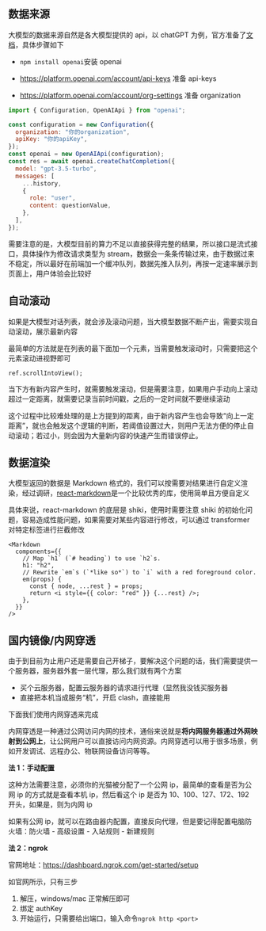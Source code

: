## 数据来源

大模型的数据来源自然是各大模型提供的 api，以 chatGPT 为例，官方准备了[文档](https://platform.openai.com/docs/api-reference)，具体步骤如下

- `npm install openai`安装 openai

- https://platform.openai.com/account/api-keys 准备 api-keys

- https://platform.openai.com/account/org-settings 准备 organization

```javascript
import { Configuration, OpenAIApi } from "openai";

const configuration = new Configuration({
  organization: "你的organization",
  apiKey: "你的apiKey",
});
const openai = new OpenAIApi(configuration);
const res = await openai.createChatCompletion({
  model: "gpt-3.5-turbo",
  messages: [
    ...history,
    {
      role: "user",
      content: questionValue,
    },
  ],
});
```

需要注意的是，大模型目前的算力不足以直接获得完整的结果，所以接口是流式接口，具体操作为修改请求类型为 stream，数据会一条条传输过来，由于数据过来不稳定，所以最好在前端加一个缓冲队列，数据先推入队列，再按一定速率展示到页面上，用户体验会比较好

## 自动滚动

如果是大模型对话列表，就会涉及滚动问题，当大模型数据不断产出，需要实现自动滚动，展示最新内容

最简单的方法就是在列表的最下面加一个元素，当需要触发滚动时，只需要把这个元素滚动进视野即可

```tsx
ref.scrollIntoView();
```

当下方有新内容产生时，就需要触发滚动，但是需要注意，如果用户手动向上滚动超过一定距离，就需要记录当前时间戳，之后的一定时间就不要继续滚动

这个过程中比较难处理的是上方提到的距离，由于新内容产生也会导致“向上一定距离”，就也会触发这个逻辑的判断，若阈值设置过大，则用户无法方便的停止自动滚动；若过小，则会因为大量新内容的快速产生而错误停止。

## 数据渲染

大模型返回的数据是 Markdown 格式的，我们可以按需要对结果进行自定义渲染，经过调研，[react-markdown](https://github.com/remarkjs/react-markdown)是一个比较优秀的库，使用简单且方便自定义

具体来说，react-markdown 的底层是 shiki，使用时需要注意 shiki 的初始化问题，容易造成性能问题，如果需要对某些内容进行修改，可以通过 transformer 对特定标签进行拦截修改

```tsx
<Markdown
  components={{
    // Map `h1` (`# heading`) to use `h2`s.
    h1: "h2",
    // Rewrite `em`s (`*like so*`) to `i` with a red foreground color.
    em(props) {
      const { node, ...rest } = props;
      return <i style={{ color: "red" }} {...rest} />;
    },
  }}
/>
```

## 国内镜像/内网穿透

由于到目前为止用户还是需要自己开梯子，要解决这个问题的话，我们需要提供一个服务器，服务器外套一层代理，那么我们就有两个方案

- 买个云服务器，配置云服务器的请求进行代理（显然我没钱买服务器
- 直接把本机当成服务“机”，开启 clash，直接能用

下面我们使用内网穿透来完成

内网穿透是一种通过公网访问内网的技术，通俗来说就是**将内网服务器通过外网映射到公网上**，让公网用户可以直接访问内网资源。内网穿透可以用于很多场景，例如开发调试、远程办公、物联网设备访问等等。

**法 1：手动配置**

这种方法需要注意，必须你的光猫被分配了一个公网 ip，最简单的查看是否为公网 ip 的方式就是查看本机 ip，然后看这个 ip 是否为 10、100、127、172、192 开头，如果是，则为内网 ip

如果有公网 ip，就可以在路由器内配置，直接反向代理，但是要记得配置电脑防火墙：防火墙 - 高级设置 - 入站规则 - 新建规则

**法 2：ngrok**

官网地址：https://dashboard.ngrok.com/get-started/setup

如官网所示，只有三步

1. 解压，windows/mac 正常解压即可
2. 绑定 authKey
3. 开始运行，只需要给出端口，输入命令`ngrok http <port>`
